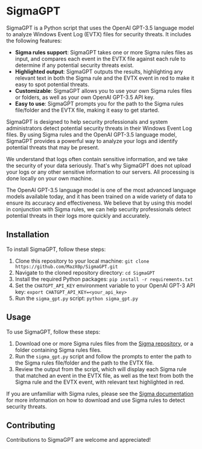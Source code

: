 # SigmaGPT

SigmaGPT is a Python script that uses the OpenAI GPT-3.5 language model to analyze Windows Event Log (EVTX) files for security threats. It includes the following features:

- **Sigma rules support**: SigmaGPT takes one or more Sigma rules files as input, and compares each event in the EVTX file against each rule to determine if any potential security threats exist.
- **Highlighted output**: SigmaGPT outputs the results, highlighting any relevant text in both the Sigma rule and the EVTX event in red to make it easy to spot potential threats.
- **Customizable**: SigmaGPT allows you to use your own Sigma rules files or folders, as well as your own OpenAI GPT-3.5 API key.
- **Easy to use**: SigmaGPT prompts you for the path to the Sigma rules file/folder and the EVTX file, making it easy to get started.

SigmaGPT is designed to help security professionals and system administrators detect potential security threats in their Windows Event Log files. By using Sigma rules and the OpenAI GPT-3.5 language model, SigmaGPT provides a powerful way to analyze your logs and identify potential threats that may be present.

We understand that logs often contain sensitive information, and we take the security of your data seriously. That's why SigmaGPT does not upload your logs or any other sensitive information to our servers. All processing is done locally on your own machine.

The OpenAI GPT-3.5 language model is one of the most advanced language models available today, and it has been trained on a wide variety of data to ensure its accuracy and effectiveness. We believe that by using this model in conjunction with Sigma rules, we can help security professionals detect potential threats in their logs more quickly and accurately.

## Installation

To install SigmaGPT, follow these steps:

1. Clone this repository to your local machine: `git clone https://github.com/MazX0p/SigmaGPT.git`
2. Navigate to the cloned repository directory: `cd SigmaGPT`
3. Install the required Python packages: `pip install -r requirements.txt`
4. Set the `CHATGPT_API_KEY` environment variable to your OpenAI GPT-3 API key: `export CHATGPT_API_KEY=<your_api_key>`
5. Run the `sigma_gpt.py` script: `python sigma_gpt.py`

## Usage

To use SigmaGPT, follow these steps:

1. Download one or more Sigma rules files from the [Sigma repository](https://github.com/Neo23x0/sigma/tree/master/rules), or a folder containing Sigma rules files.
2. Run the `sigma_gpt.py` script and follow the prompts to enter the path to the Sigma rules file/folder and the path to the EVTX file.
3. Review the output from the script, which will display each Sigma rule that matched an event in the EVTX file, as well as the text from both the Sigma rule and the EVTX event, with relevant text highlighted in red.

If you are unfamiliar with Sigma rules, please see the [Sigma documentation](https://github.com/Neo23x0/sigma/blob/master/README.md) for more information on how to download and use Sigma rules to detect security threats.

## Contributing

Contributions to SigmaGPT are welcome and appreciated! 
